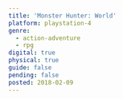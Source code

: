 ```yaml
---
title: 'Monster Hunter: World'
platform: playstation-4
genre:
  - action-adventure
  - rpg
digital: true
physical: true
guide: false
pending: false
posted: 2018-02-09
---
```

